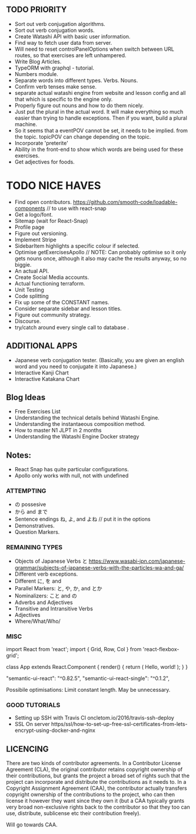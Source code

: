 ## TODO PRIORITY 
- Sort out verb conjugation algorithms.
- Sort out verb conjugation words.
- Create Watashi API with basic user information.
- Find way to fetch user data from server.
- Will need to reset controlPanelOptions when switch between URL routes, so that exercises are left unhampered.
- Write Blog Articles.
- TypeORM with graphql - tutorial.
- Numbers module.
- Separate words into different types. Verbs. Nouns. 
- Confirm verb tenses make sense. 
- separate actual watashi engine from website and lesson config and all that which is specific to the engine only. 
- Properly figure out nouns and how to do them nicely. 
- Just put the plural in the actual word. It will make everything so much easier than trying to handle exceptions. Then if you want, build a plural machine. 
- So it seems that a eventPOV cannot be set, it needs to be implied. from the topic. topicPOV can change depending on the topic. 
- Incorporate 'preterite'
- Ability in the front-end to show which words are being used for these exercises.
- Get adjectives for foods. 

# TODO NICE HAVES 
- Find open contributors. 
  https://github.com/smooth-code/loadable-components // to use with react-snap
- Get a logo/font.
- Sitemap (wait for React-Snap)
- Profile page
- Figure out versioning.
- Implement Stripe
- SidebarItem highlights a specific colour if selected. 
- Optimise getExercisesApollo // NOTE: Can probably optimise so it only gets nouns once, although it also may cache the results anyway, so no biggie.
- An actual API.
- Create Social Media accounts. 
- Actual functioning terraform. 
- Unit Testing
- Code splitting
- Fix up some of the CONSTANT names.
- Consider separate sidebar and lesson titles.
- Figure out community strategy.
- Discourse.
- try/catch around every single call to database .

## ADDITIONAL APPS
- Japanese verb conjugation tester. (Basically, you are given an english word and you need to conjugate it into Japanese.)
- Interactive Kanji Chart
- Interactive Katakana Chart

## Blog Ideas

- Free Exercises List
- Understanding the technical details behind Watashi Engine.
- Understanding the instantaeous composition method.
- How to master N1 JLPT in 2 months
- Understanding the Watashi Engine Docker strategy

## Notes: 

- React Snap has quite particular configurations. 
- Apollo only works with null, not with undefined

### ATTEMPTING
- の possesive
- から and まで
- Sentence endings ね, よ, and よね // put it in the options
- Demonstratives.
- Question Markers.

### REMAINING TYPES
- Objects of Japanese Verbs と https://www.wasabi-jpn.com/japanese-grammar/subjects-of-japanese-verbs-with-the-particles-wa-and-ga/
- Different verb exceptions.
- Different に, を and
- Parallel Markers: と, や, か, and とか
- Nominalizers: こと and の
- Adverbs and Adjectives
- Transitive and Intransitive Verbs
- Adjectives
- Where/What/Who/

### MISC

import React from 'react'; import { Grid, Row, Col } from 'react-flexbox-grid';

class App extends React.Component { render() { return ( Hello, world! ); } }

"semantic-ui-react": "^0.82.5", "semantic-ui-react-single": "^0.1.2",

Possibile optimisations: Limit constant length. May be unnecessary.

### GOOD TUTORIALS 

- Setting up SSH with Travis CI oncletom.io/2016/travis-ssh-deploy
- SSL On server https/ssl/how-to-set-up-free-ssl-certificates-from-lets-encrypt-using-docker-and-nginx
  

## LICENCING

There are two kinds of contributor agreements. In a Contributor License Agreement (CLA), the original contributor retains copyright ownership of their contributions, but grants the project a broad set of rights such that the project can incorporate and distribute the contributions as it needs to. In a Copyright Assignment Agreement (CAA), the contributor actually transfers copyright ownership of the contributions to the project, who can then license it however they want since they own it (but a CAA typically grants very broad non-exclusive rights back to the contributor so that they too can use, distribute, sublicense etc their contribution freely).

Will go towards CAA. 

